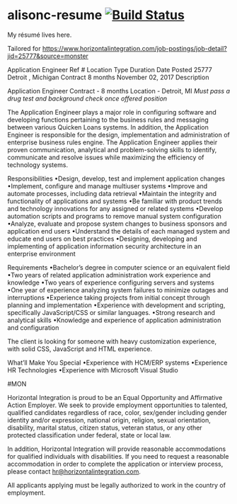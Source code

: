 # alisonc-resume [![Build Status](https://travis-ci.org/alis0nc/alisonc-resume.svg?branch=master)](https://travis-ci.org/alis0nc/alisonc-resume)
My résumé lives here.

Tailored for https://www.horizontalintegration.com/job-postings/job-detail?jid=25777&source=monster


Application Engineer
Ref # 	Location 	Type 	Duration 	Date Posted
25777 	Detroit , Michigan 	Contract 	8 months 	November 02, 2017
Description

Application Engineer
Contract - 8 months
Location - Detroit, MI
*Must pass a drug test and background check once offered position*

The Application Engineer plays a major role in configuring software and developing functions pertaining to the business rules and messaging between various Quicken Loans systems. In addition, the Application Engineer is responsible for the design, implementation and administration of enterprise business rules engine. The Application Engineer applies their proven communication, analytical and problem-solving skills to identify, communicate and resolve issues while maximizing the efficiency of technology systems.

Responsibilities
•Design, develop, test and implement application changes
•Implement, configure and manage multiuser systems
•Improve and automate processes, including data retrieval
•Maintain the integrity and functionality of applications and systems
•Be familiar with product trends and technology innovations for any assigned or related systems
•Develop automation scripts and programs to remove manual system configuration
•Analyze, evaluate and propose system changes to business sponsors and application end users
•Understand the details of each managed system and educate end users on best practices
•Designing, developing and implementing of application information security architecture in an enterprise environment

Requirements
•Bachelor’s degree in computer science or an equivalent field
•Two years of related application administration work experience and knowledge
•Two years of experience configuring servers and systems
•One year of experience analyzing system failures to minimize outages and interruptions
•Experience taking projects from initial concept through planning and implementation
•Experience with development and scripting, specifically JavaScript/CSS or similar languages.
•Strong research and analytical skills
•Knowledge and experience of application administration and configuration

 The client is looking for someone with heavy customization experience, with solid CSS, JavaScript and HTML experience. 

What’ll Make You Special
•Experience with HCM/ERP systems
•Experience HR Technologies
•Experience with Microsoft Visual Studio

 

 

#MON

Horizontal Integration is proud to be an Equal Opportunity and Affirmative Action Employer.  We  seek to provide employment opportunities to talented, qualified candidates regardless of race, color, sex/gender including gender identity and/or expression, national origin, religion, sexual orientation, disability, marital status, citizen status, veteran status, or any other protected classification under federal, state or local law. 

In addition, Horizontal Integration will provide reasonable accommodations for qualified individuals with disabilities.  If you need to request a reasonable accommodation in order to complete the application or interview process, please contact hr@horizontalintegration.com.  

All applicants applying must be legally authorized to work in the country of employment.
